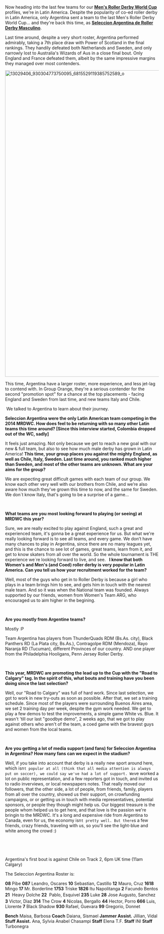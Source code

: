 <html><body><p>Now heading into the last few teams for our <strong><a href="http://mrdwc.com">Men's Roller Derby World Cup</a></strong> profiles, we're in Latin America. Despite the popularity of co-ed roller derby in Latin America, only Argentina sent a team to the last Men's Roller Derby World Cup... and they're back this time, as <strong><a href="https://www.facebook.com/seleccionargentinaRDM/">Seleccion Argentina de Roller Derby Masculino</a></strong>.

Last time around, despite a very short roster, Argentina performed admirably, taking a 7th place draw with Power of Scotland in the final rankings. They handily defeated both Netherlands and Sweden, and only narrowly lost to Australia's Wizards of Aus in a close final bout. Only England and France defeated them, albeit by the same impressive margins they managed over most contenders.

<img class="size-full wp-image-8261 aligncenter" src="/2016/07/13029406_930304773750095_6815529119385752589_o.jpg" alt="13029406_930304773750095_6815529119385752589_o" width="1000" height="1000">

This time, Argentina have a larger roster, more experience, and less jet-lag to contend with. In Group Orange, they're a serious contender for the second "promotion spot" for a chance at the top placements - facing England and Sweden from last time, and new teams Italy and Chile.

 We talked to Argentina to learn about their journey. 

<b>Seleccion Argentina were the only Latin American team competing in the 2014 MRDWC. How does feel to be returning with so many other Latin teams this time around? [Since this interview started, Colombia dropped out of the WC, sadly]</b>

It feels just amazing. Not only because we get to reach a new goal with our new &amp; full team, but also to see how much male derby has grown in Latin America!
<b>This time, your group places you against the mighty England, as well as Chile, Italy, Sweden. Last time around, you ranked much higher than Sweden, and most of the other teams are unknown. What are your aims for the group? </b>

We are expecting great difficult games with each team of our group. We know each other very well with our brothers from Chile, and we’re also aware how much they've grown this time to now, and the same for Sweden. We don`t know Italy, that's going to be a surprise of a game... 

 

<b>What teams are you most looking forward to playing (or seeing) at MRDWC this year?</b>

Sure, we are really excited to play against England, such a great and experienced team, it's gonna be a great experience for us. But what we're really looking forward is to see all teams, and every game. We don’t have many chances to play in Argentina, since there are no many leagues yet, and this is the chance to see lot of games, great teams, learn from it, and get to know skaters from all over the world. So the whole tournament is THE experience we´re looking forward to live, and see. 
<b> I know that both Women's and Men's (and Coed) roller derby is very popular in Latin America. Can you tell us how your recruitment worked for the team? </b>

Well, most of the guys who get in to Roller Derby is because a girl who plays in a team brings him to see, and gets him in touch with the nearest male team. And so it was when the National team was founded. Always supported by our friends, women from Women's Team ARG, who encouraged us to aim higher in the begining.

 

<b>Are you mostly from Argentine teams?</b>

Mostly :P

Team Argentina has players from ThunderQuads RDM (Bs.As. city), Black Panthers RD (La Plata city, Bs.As.), Contragolpe RDM (Mendoza), Rayo Naranja RD (Tucuman), different Provinces of our country. AND one player from the Philadelphia Hooligans, Penn Jersey Roller Derby.

 

<b>This year, MRDWC are promoting the lead up to the Cup with the "Road to Calgary" tag. In the spirit of this, what bouts and training have you been doing since the last selection? </b>

Well, our "Road to Calgary" was full of hard work. Since last selection, we got to work in new try-outs as soon as possible. After that, we set a training schedule. Since most of the players were surrounding Buenos Aires area, we set 2 training day per week, despite the gym work needed. We get to play a few demos to test the improvements, a simple game White vs. Blue. It wasn't 'till our last "goodbye demo", 2 weeks ago, that we got to play against others who aren't of the team, a coed game with the bravest guys and women from the local teams.

 

<b>Are you getting a lot of media support (and fans) for Seleccion Argentina in Argentina? How many fans can we expect in the stadium?</b>

Well, if you take into account that derby is a really new sport around here, which isn`t popular at all (think that all media attention is always put on soccer), we could say we've had a lot of support. We`ve worked a lot on public representation, and a few reporters got in touch, and invited us to radio inverviews, or local newspapers notes. That really moved our followers, that the other side, a lot of people, from friends, family, players from all over the country, showed us their support, on crowfunding campaigns, or or getting us in touch with media representatives, potential sponsors, or people they though might help us. Our biggest treasure is the people whom helped us to get here, and that love is the passion we're bringin to the MRDWC. It's a long and expensive ride from Argentina to Canada, even for us, the economy isn`t pretty well. But there`s a few friends, crazy friends, traveling with us, so you'll see the light-blue and white among the crowd :)

 

 

Argentina's first bout is against Chile on Track 2, 6pm UK time (11am Calgary)

The Seleccion Argentina Roster is:

</p><p class="page" title="Page 24">
</p><p class="layoutArea">
</p><p class="column"><strong>08</strong> Pibe
<strong>087</strong> Leandro, Oscares
<strong>10</strong> Sebastian, Castillo
<strong>12</strong> Mauro, Cruz
<strong>1618</strong> Mingo
<strong>17</strong> Mr. Borderline
<strong>1753</strong> Triske
<strong>1826</strong> Itu Napolitanga
<strong>2</strong> Facundo Bentos
<strong>21</strong>  Heavy Dolche
<strong>22</strong>  Pablo, Esquivel
<strong>235</strong> Luke
<span style="line-height:1.7;"><strong>28</strong> Jose Augusto, Sanchez
</span><strong>3</strong> Victor, Diaz
<strong>314</strong> The Crow
<strong>4</strong> Nicolas, Bergallo
<strong>44</strong> Hector, Porro
<strong>666</strong> Luis, Llorente
<strong>7</strong> Black Shadow
<strong>930</strong> Rafael, Guevara
<strong>99</strong> Gregorio, Donnet

<strong>Bench</strong> Maisa, Barbosa
<strong>Coach</strong> Daiana, Sismael
<strong>Jammer Assist.</strong> Jillian, Vidal
<strong>Stuff Assist.</strong> Ana, Sylvia Anabel Chasampi
<strong>Staff</strong> Elena T.F.
<strong>Staff</strong> INI
<strong>Staff</strong> Turbonegra</p></body></html>
